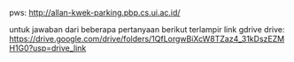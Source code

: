 pws: http://allan-kwek-parking.pbp.cs.ui.ac.id/

untuk jawaban dari beberapa pertanyaan berikut terlampir link gdrive
drive: https://drive.google.com/drive/folders/1QfLorgwBiXcW8TZaz4_31kDszEZMH1G0?usp=drive_link
